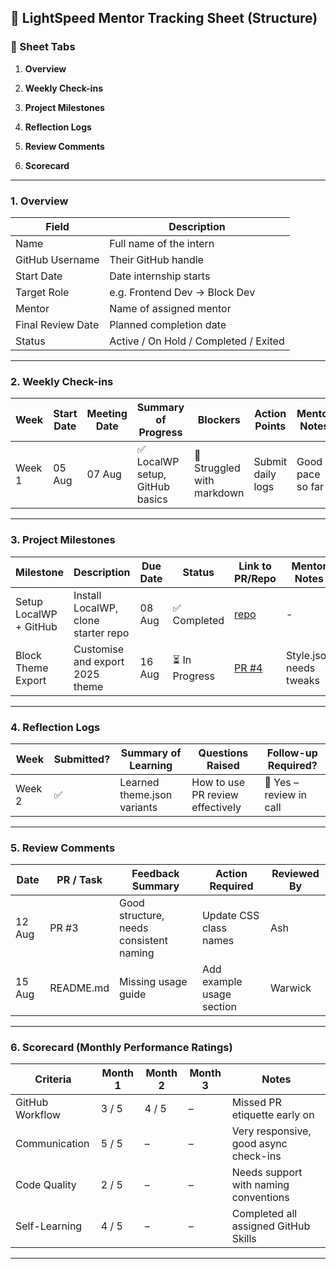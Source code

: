 ## **📄 LightSpeed Mentor Tracking Sheet (Structure)**

### **🧾 Sheet Tabs**

1. **Overview**

2. **Weekly Check-ins**

3. **Project Milestones**

4. **Reflection Logs**

5. **Review Comments**

6. **Scorecard**

---

### **1\. Overview**

| Field | Description |
| ----- | ----- |
| Name | Full name of the intern |
| GitHub Username | Their GitHub handle |
| Start Date | Date internship starts |
| Target Role | e.g. Frontend Dev → Block Dev |
| Mentor | Name of assigned mentor |
| Final Review Date | Planned completion date |
| Status | Active / On Hold / Completed / Exited |

---

### **2\. Weekly Check-ins**

| Week | Start Date | Meeting Date | Summary of Progress | Blockers | Action Points | Mentor Notes |
| ----- | ----- | ----- | ----- | ----- | ----- | ----- |
| Week 1 | 05 Aug | 07 Aug | ✅ LocalWP setup, GitHub basics | 🔸 Struggled with markdown | Submit daily logs | Good pace so far |

---

### **3\. Project Milestones**

| Milestone | Description | Due Date | Status | Link to PR/Repo | Mentor Notes |
| ----- | ----- | ----- | ----- | ----- | ----- |
| Setup LocalWP \+ GitHub | Install LocalWP, clone starter repo | 08 Aug | ✅ Completed | [repo](https://chatgpt.com/c/68907faf-ca64-8326-91b2-09001d49d6fc#) | \- |
| Block Theme Export | Customise and export 2025 theme | 16 Aug | ⏳ In Progress | [PR \#4](https://chatgpt.com/c/68907faf-ca64-8326-91b2-09001d49d6fc#) | Style.json needs tweaks |

---

### **4\. Reflection Logs**

| Week | Submitted? | Summary of Learning | Questions Raised | Follow-up Required? |
| ----- | ----- | ----- | ----- | ----- |
| Week 2 | ✅ | Learned theme.json variants | How to use PR review effectively | 🔸 Yes – review in call |

---

### **5\. Review Comments**

| Date | PR / Task | Feedback Summary | Action Required | Reviewed By |
| ----- | ----- | ----- | ----- | ----- |
| 12 Aug | PR \#3 | Good structure, needs consistent naming | Update CSS class names | Ash |
| 15 Aug | README.md | Missing usage guide | Add example usage section | Warwick |

---

### **6\. Scorecard (Monthly Performance Ratings)**

| Criteria | Month 1 | Month 2 | Month 3 | Notes |
| ----- | ----- | ----- | ----- | ----- |
| GitHub Workflow | 3 / 5 | 4 / 5 | – | Missed PR etiquette early on |
| Communication | 5 / 5 | – | – | Very responsive, good async check-ins |
| Code Quality | 2 / 5 | – | – | Needs support with naming conventions |
| Self-Learning | 4 / 5 | – | – | Completed all assigned GitHub Skills |

---

